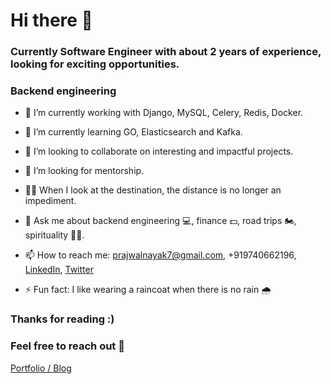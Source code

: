# Hi there 👋

### Currently Software Engineer with about 2 years of experience, looking for exciting opportunities.
### Backend engineering

- 🔭 I’m currently working with Django, MySQL, Celery, Redis, Docker.
- 🌱 I’m currently learning GO, Elasticsearch and Kafka.
- 👯 I’m looking to collaborate on interesting and impactful projects.
- 🤔 I’m looking for mentorship.
- 💪🏻 When I look at the destination, the distance is no longer an impediment.
- 💬 Ask me about backend engineering 💻, finance 💵, road trips 🏍, spirituality 🧘🏻.

- 📫 How to reach me: prajwalnayak7@gmail.com, +919740662196, [LinkedIn](https://www.linkedin.com/in/psn/), [Twitter](https://twitter.com/prajwalsn)
- ⚡ Fun fact: I like wearing a raincoat when there is no rain 🌧 


### Thanks for reading :)
### Feel free to reach out 🤝

[Portfolio / Blog](https://prajwalnayak7.github.io/)
